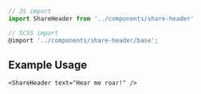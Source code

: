 ```js
// JS import
import ShareHeader from '../components/share-header'

// SCSS import
@import '../components/share-header/base';
```


## Example Usage

    <ShareHeader text="Hear me roar!" />
